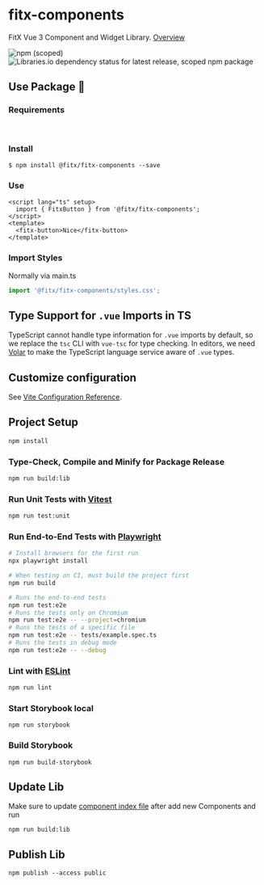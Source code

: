# fitx-components

FitX Vue 3 Component and Widget Library. [Overview](https://customer-components.netlify.app)

![npm (scoped)](https://img.shields.io/npm/v/@fitx/customer-components?style=flat-square)
![Libraries.io dependency status for latest release, scoped npm package](https://img.shields.io/librariesio/release/npm/@fitx/customer-components)

## Use Package 🐨
### Requirements
[<img src="https://img.shields.io/badge/Node-lts%20_v.20_-blue" alt="">](.nvmrc)
[<img src="https://img.shields.io/badge/Vue-^3.4-blue" alt="">](./package.json)

### Install

```shell
$ npm install @fitx/fitx-components --save
```

### Use

```vue
<script lang="ts" setup>
  import { FitxButton } from '@fitx/fitx-components';
</script>
<template>
  <fitx-button>Nice</fitx-button>
</template>
```


### Import Styles
Normally via main.ts

```js
import '@fitx/fitx-components/styles.css';
```

## Type Support for `.vue` Imports in TS

TypeScript cannot handle type information for `.vue` imports by default, so we replace the `tsc` CLI with `vue-tsc` for type checking. In editors, we need [Volar](https://marketplace.visualstudio.com/items?itemName=Vue.volar) to make the TypeScript language service aware of `.vue` types.

## Customize configuration

See [Vite Configuration Reference](https://vitejs.dev/config/).

## Project Setup

```sh
npm install
```

### Type-Check, Compile and Minify for Package Release

```sh
npm run build:lib
```

### Run Unit Tests with [Vitest](https://vitest.dev/)

```sh
npm run test:unit
```

### Run End-to-End Tests with [Playwright](https://playwright.dev)

```sh
# Install browsers for the first run
npx playwright install

# When testing on CI, must build the project first
npm run build

# Runs the end-to-end tests
npm run test:e2e
# Runs the tests only on Chromium
npm run test:e2e -- --project=chromium
# Runs the tests of a specific file
npm run test:e2e -- tests/example.spec.ts
# Runs the tests in debug mode
npm run test:e2e -- --debug
```

### Lint with [ESLint](https://eslint.org/)

```sh
npm run lint
```

### Start Storybook local
```
npm run storybook
```

### Build Storybook
```
npm run build-storybook
```

## Update Lib
Make sure to update [component index file](src/components/index.ts) after add new Components and run
```
npm run build:lib
```
## Publish Lib
```
npm publish --access public
```

